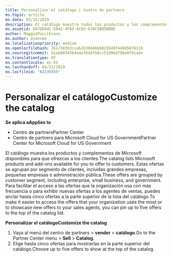 ```yaml
---
title: Personalizar el catálogo | Centro de partners
ms.topic: article
ms.date: 03/15/2019
description: El catálogo muestra todos los productos y los complementos de Microsoft disponibles para que los vendan los partners.
ms.assetid: DA7DD94C-E642-4F69-AC02-61BC5B05BB0D
author: MaggiePucciEvans
ms.author: evansma
ms.localizationpriority: medium
ms.openlocfilehash: 1617383b3cca62b30d4bb6825649f44985078118
ms.sourcegitcommit: b1ab80345b4e4af649fb8cc51d96d798e0791ade
ms.translationtype: HT
ms.contentlocale: es-ES
ms.lasthandoff: 04/23/2019
ms.locfileid: "62135555"
---
```

# <a name="customize-the-catalog"></a><span data-ttu-id="74367-103">Personalizar el catálogo</span><span class="sxs-lookup"><span data-stu-id="74367-103">Customize the catalog</span></span>

<span data-ttu-id="74367-104">**Se aplica a**</span><span class="sxs-lookup"><span data-stu-id="74367-104">**Applies to**</span></span>

-  <span data-ttu-id="74367-105">Centro de partners</span><span class="sxs-lookup"><span data-stu-id="74367-105">Partner Center</span></span>
-  <span data-ttu-id="74367-106">Centro de partners para Microsoft Cloud for US Government</span><span class="sxs-lookup"><span data-stu-id="74367-106">Partner Center for Microsoft Cloud for US Government</span></span>


<span data-ttu-id="74367-107">El catálogo muestra los productos y complementos de Microsoft disponibles para que ofrezcas a los clientes.</span><span class="sxs-lookup"><span data-stu-id="74367-107">The catalog lists Microsoft products and add-ons available for you to offer to customers.</span></span> <span data-ttu-id="74367-108">Estas ofertas se agrupan por segmento de clientes, incluidas grandes empresas, pequeñas empresas o administración pública.</span><span class="sxs-lookup"><span data-stu-id="74367-108">These offers are grouped by customer segment, including enterprise, small business, and government.</span></span> <span data-ttu-id="74367-109">Para facilitar el acceso a las ofertas que la organización usa con más frecuencia o para exhibir nuevas ofertas a los agentes de ventas, puedes anclar hasta cinco ofertas a la parte superior de la lista del catálogo.</span><span class="sxs-lookup"><span data-stu-id="74367-109">To make it easier to access the offers that your organization uses the most or to showcase new offers to your sales agents, you can pin up to five offers to the top of the catalog list.</span></span>

<span data-ttu-id="74367-110">**Personalizar el catálogo**</span><span class="sxs-lookup"><span data-stu-id="74367-110">**Customize the catalog**</span></span>

1.  <span data-ttu-id="74367-111">Vaya al menú del centro de partners &gt; **vender** &gt; **catálogo**.</span><span class="sxs-lookup"><span data-stu-id="74367-111">Go to the Partner Center menu &gt; **Sell** &gt; **Catalog**.</span></span>
2.  <span data-ttu-id="74367-112">Elige hasta cinco ofertas para mostrarlas en la parte superior del catálogo.</span><span class="sxs-lookup"><span data-stu-id="74367-112">Choose up to five offers to show at the top of the catalog.</span></span>

 

 



